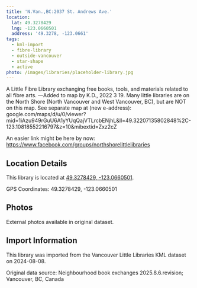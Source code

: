 ```yaml
---
title: 'N.Van.,BC:2037 St. Andrews Ave.'
location:
  lat: 49.3278429
  lng: -123.0660501
  address: '49.3278, -123.0661'
tags:
  - kml-import
  - fibre-library
  - outside-vancouver
  - star-shape
  - active
photo: /images/libraries/placeholder-library.jpg
---
```

A Little Fibre Library exchanging free books, tools, and materials related to all fibre arts.
—Added to map by K.D., 2022 3 19.
Many little libraries are on the North Shore (North Vancouver and West Vancouver, BC),
but are NOT on this map.
See separate map at (new e-address):
google.com/maps/d/u/0/viewer?mid=1iAzu949rGuU6A1yYUqQajVTLrcbENjhL&ll=49.32207135802848%2C-123.10818552216797&z=10&mibextid=Zxz2cZ

An easier link might be here by now:
https://www.facebook.com/groups/northshorelittlelibraries

## Location Details

This library is located at [49.3278429, -123.0660501](https://www.google.com/maps?q=49.3278429,-123.0660501).

GPS Coordinates: 49.3278429, -123.0660501

## Photos

External photos available in original dataset.

## Import Information

This library was imported from the Vancouver Little Libraries KML dataset on 2024-08-08.

Original data source: Neighbourhood book exchanges 2025.8.6.revision; Vancouver, BC, Canada
